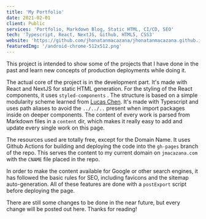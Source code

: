 ```yaml
---
title: 'My Portfolio'
date: 2021-02-01
client: Public
services: 'Portfolio, Markdown Blog, Static HTML, CI/CD, SEO'
tech: 'Typescript, React, NextJS, Github, HTML5, CSS3'
website: 'https://github.com/jhonatanmacazana/jhonatanmacazana.github.io'
featuredImg: '/android-chrome-512x512.png'
---
```


This project is intended to show some of the projects that I have done in the past and learn new concepts of production deployments while doing it.

The actual core of the project is in the development part. It's made with React and NextJS for static HTML generation. For the styling of the React components, it uses `styled-components` . The structure is based on a simple modularity scheme learned from [Lucas Chen][1]. It's made with Typescript and uses path aliases to avoid the `../../..` present when import packages inside on deeper components. The content of every work is parsed from Markdown files in a `content` dir, which makes it really easy to add and update every single work on this page.

The resources used are totally free, except for the Domain Name. It uses Github Actions for building and deploying the code into the `gh-pages` branch of the repo. This serves the content to my current domain on `jmacazana.com` with the `CNAME` file placed in the repo. 

In order to make the content available for Google or other search engines, it has followed the basic rules for SEO, including favicons and the sitemap auto-generation. All of these features are done with a `postExport` script before deploying the page.

There are still some changes to be done in the near future, but every change will be posted out here. Thanks for reading!

[1]: https://github.com/lucaschen
